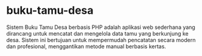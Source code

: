 # buku-tamu-desa
Sistem Buku Tamu Desa berbasis PHP adalah aplikasi web sederhana yang dirancang untuk mencatat dan mengelola data tamu yang berkunjung ke desa. Sistem ini bertujuan untuk mempermudah pencatatan secara modern dan profesional, menggantikan metode manual berbasis kertas.
